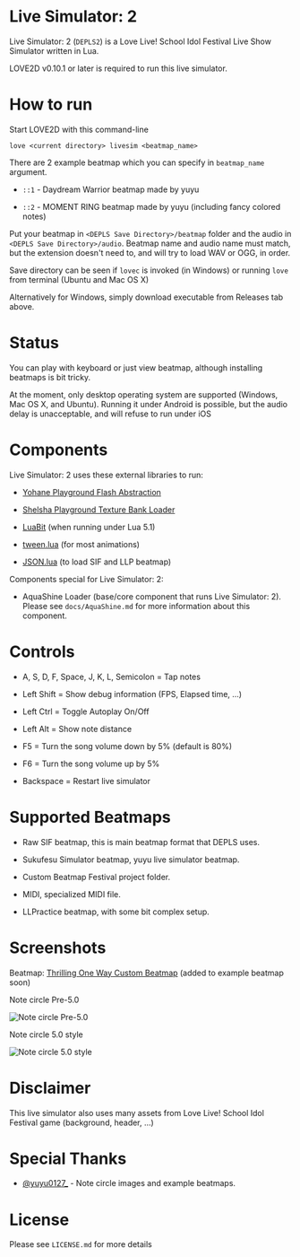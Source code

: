 Live Simulator: 2
=================

Live Simulator: 2 (`DEPLS2`) is a Love Live! School Idol Festival Live Show Simulator written in Lua.

LOVE2D v0.10.1 or later is required to run this live simulator.

How to run
==========

Start LOVE2D with this command-line

    love <current directory> livesim <beatmap_name>

There are 2 example beatmap which you can specify in `beatmap_name` argument.

* `::1` - Daydream Warrior beatmap made by yuyu

* `::2` - MOMENT RING beatmap made by yuyu (including fancy colored notes)

Put your beatmap in `<DEPLS Save Directory>/beatmap` folder and the audio in `<DEPLS Save Directory>/audio`.
Beatmap name and audio name must match, but the extension doesn't need to, and will try to load WAV or OGG, in order.

Save directory can be seen if `lovec` is invoked (in Windows) or running `love` from terminal (Ubuntu and Mac OS X)

Alternatively for Windows, simply download executable from Releases tab above.

Status
======

You can play with keyboard or just view beatmap, although installing beatmaps is bit tricky.

At the moment, only desktop operating system are supported (Windows, Mac OS X, and Ubuntu).
Running it under Android is possible, but the audio delay is unacceptable, and will refuse to run under iOS

Components
==========

Live Simulator: 2 uses these external libraries to run:

* [Yohane Playground Flash Abstraction](https://github.com/MikuAuahDark/Yohane)

* [Shelsha Playground Texture Bank Loader](https://github.com/MikuAuahDark/Shelsha)

* [LuaBit](http://luaforge.net/projects/bit/) (when running under Lua 5.1)

* [tween.lua](https://github.com/kikito/tween.lua) (for most animations)

* [JSON.lua](http://regex.info/blog/lua/json) (to load SIF and LLP beatmap)

Components special for Live Simulator: 2:

* AquaShine Loader (base/core component that runs Live Simulator: 2). Please see `docs/AquaShine.md` for more information about this component.

Controls
========

* A, S, D, F, Space, J, K, L, Semicolon = Tap notes

* Left Shift = Show debug information (FPS, Elapsed time, ...)

* Left Ctrl = Toggle Autoplay On/Off

* Left Alt = Show note distance

* F5 = Turn the song volume down by 5% (default is 80%)

* F6 = Turn the song volume up by 5%

* Backspace = Restart live simulator

Supported Beatmaps
==================

* Raw SIF beatmap, this is main beatmap format that DEPLS uses.

* Sukufesu Simulator beatmap, yuyu live simulator beatmap.

* Custom Beatmap Festival project folder.

* MIDI, specialized MIDI file.

* LLPractice beatmap, with some bit complex setup.

Screenshots
===========

Beatmap: [Thrilling One Way Custom Beatmap](https://www.youtube.com/watch?v=xfWGjFo5dy8) (added to example beatmap soon)

Note circle Pre-5.0

![Note circle Pre-5.0](http://i.imgur.com/qTe7zaW.png)

Note circle 5.0 style

![Note circle 5.0 style](http://i.imgur.com/6GbKrrw.png)

Disclaimer
==========

This live simulator also uses many assets from Love Live! School Idol Festival game (background, header, ...)

Special Thanks
==============

* [@yuyu0127_](https://twitter.com/yuyu0127_) - Note circle images and example beatmaps.

License
=======

Please see `LICENSE.md` for more details
